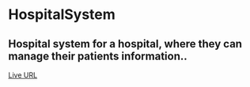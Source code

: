 # HospitalSystem
## Hospital system for a hospital, where they can manage their patients information..

<a href="https://sondosalnbabteh.github.io/HospitalSystem/">Live URL</a>